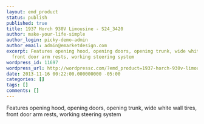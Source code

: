 ```yaml
---
layout: emd_product
status: publish
published: true
title: 1937 Horch 930V Limousine - S24_3420
author: make-your-life-simple
author_login: picky-demo-admin
author_email: admin@emarketdesign.com
excerpt: Features opening hood, opening doors, opening trunk, wide white wall tires,
  front door arm rests, working steering system
wordpress_id: 11697
wordpress_url: http://wordpressc.com/?emd_product=1937-horch-930v-limousine
date: 2013-11-16 00:22:00.000000000 -05:00
categories: []
tags: []
comments: []
---
```

Features opening hood, opening doors, opening trunk, wide white wall tires, front door arm rests, working steering system
